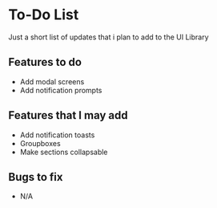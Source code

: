# To-Do List
Just a short list of updates that i plan to add to the UI Library

## Features to do
- Add modal screens
- Add notification prompts

## Features that I may add
- Add notification toasts
- Groupboxes
- Make sections collapsable

## Bugs to fix
- N/A
